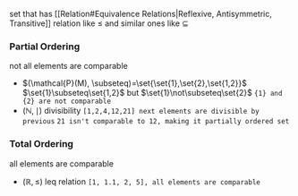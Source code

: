 set that has [[Relation#Equivalence Relations|Reflexive, Antisymmetric, Transitive]] relation
like $\leq$ and similar ones like $\subseteq$
### Partial Ordering
not all elements are comparable
- $(\mathcal{P}(M), \subseteq)=\set{\set{1},\set{2},\set{1,2}}$
  $\set{1}\subseteq\set{1,2}$ but $\set{1}\not\subseteq\set{2}$ `{1} and {2} are not comparable`
- $(\mathbb{N},\mid)$ divisibility `[1,2,4,12,21] next elements are divisible by previous`
  `21 isn't comparable to 12, making it partially ordered set`
### Total Ordering
all elements are comparable
- $(\mathbb{R},\leq)$ leq relation `[1, 1.1, 2, 5], all elements are comparable`
